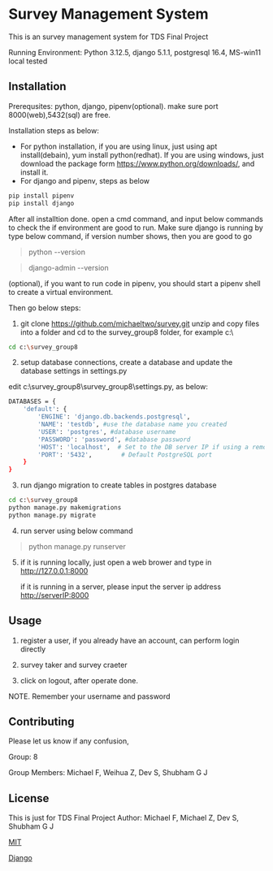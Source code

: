 # Survey Management System

This is an survey management system for TDS Final Project

Running Environment: Python 3.12.5, django 5.1.1, postgresql 16.4, MS-win11 local tested

## Installation

Prerequsites: python, django, pipenv(optional). make sure port 8000(web),5432(sql) are free.

Installation steps as below:
 - For python installation, if you are using linux, just using apt install(debain), yum install python(redhat). If you are using windows, just download the package form <https://www.python.org/downloads/>, and install it.
 - For django and pipenv, steps as below
 
```bash
pip install pipenv
pip install django
```
After all installtion done. open a cmd command, and input below commands to check the if environment are good to run.
Make sure django is running by type below command, if version number shows, then you are good to go
>python --version

>django-admin --version

(optional), if you want to run code in pipenv, you should start a pipenv shell to create a virtual environment.

Then go below steps:

1. git clone https://github.com/michaeltwo/survey.git
unzip and copy files into a folder and cd to the survey_group8 folder, for example c:\

```bash
cd c:\survey_group8
```
2. setup database connections, create a database and update the database settings in settings.py

edit c:\survey_group8\survey_group8\settings.py, as below:

```bash
DATABASES = {
    'default': {
        'ENGINE': 'django.db.backends.postgresql',
        'NAME': 'testdb', #use the database name you created
        'USER': 'postgres', #database username
        'PASSWORD': 'password', #database password
        'HOST': 'localhost',  # Set to the DB server IP if using a remote DB
        'PORT': '5432',        # Default PostgreSQL port
    }
}
```
3. run django migration to create tables in postgres database
```bash
cd c:\survey_group8
python manage.py makemigrations
python manage.py migrate
```

4. run server using below command
>python manage.py runserver

5. if it is running locally, just open a web brower and type in <http://127.0.0.1:8000>

   if it is running in a server, please input the server ip address <http://serverIP:8000>

## Usage

1. register a user, if you already have an account, can perform login directly

2. survey taker and survey craeter

3. click on logout, after operate done. 

NOTE. Remember your username and password


## Contributing

Please let us know if any confusion, 

Group: 8

Group Members: Michael F, Weihua Z, Dev S, Shubham G J

## License
This is just for TDS Final Project
Author: Michael F, Michael Z, Dev S, Shubham G J

[MIT](https://choosealicense.com/licenses/mit/)

[Django](https://docs.djangoproject.com/zh-hans/5.0/py-modindex/)
